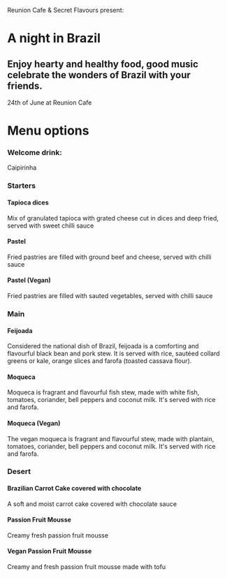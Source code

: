 Reunion Cafe & Secret Flavours present:

# A night in Brazil

## Enjoy hearty and healthy food, good music celebrate the wonders of Brazil with your friends. 
24th of June at Reunion Cafe 



# Menu options

### Welcome drink:
Caipirinha


### Starters

#### Tapioca dices
Mix of granulated tapioca with grated cheese cut in dices and deep fried, served with sweet chilli sauce

#### Pastel
Fried pastries are filled with ground beef and cheese, served with chilli sauce

#### Pastel (Vegan)
Fried pastries are filled with sauted vegetables, served with chilli sauce


### Main

#### Feijoada
Considered the national dish of Brazil, feijoada is a comforting and flavourful black bean and pork stew. It is served with rice, sautéed collard greens or kale, orange slices and farofa (toasted cassava flour).


#### Moqueca 
Moqueca is fragrant and flavourful fish stew, made with white fish, tomatoes, coriander, bell peppers and coconut milk. It's served with rice and farofa.


#### Moqueca (Vegan) 
The vegan moqueca is fragrant and flavourful stew, made with plantain, tomatoes, coriander, bell peppers and coconut milk. It's served with rice and farofa.


### Desert

#### Brazilian Carrot Cake covered with chocolate
A soft and moist carrot cake covered with chocolate sauce


#### Passion Fruit Mousse
Creamy fresh passion fruit mousse


#### Vegan Passion Fruit Mousse
Creamy and fresh passion fruit mousse made with tofu

